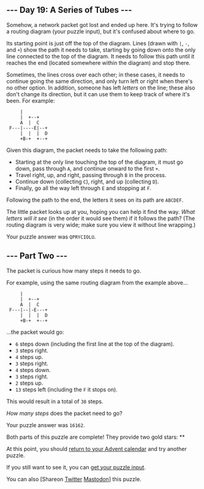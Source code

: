 \--- Day 19: A Series of Tubes ---
----------

Somehow, a network packet got lost and ended up here. It's trying to follow a routing diagram (your puzzle input), but it's confused about where to go.

Its starting point is just off the top of the diagram. Lines (drawn with `|`, `-`, and `+`) show the path it needs to take, starting by going down onto the only line connected to the top of the diagram. It needs to follow this path until it reaches the end (located somewhere within the diagram) and stop there.

Sometimes, the lines cross over each other; in these cases, it needs to continue going the same direction, and only turn left or right when there's no other option. In addition, someone has left *letters* on the line; these also don't change its direction, but it can use them to keep track of where it's been. For example:

```
     |          
     |  +--+    
     A  |  C    
 F---|----E|--+
     |  |  |  D
     +B-+  +--+

```

Given this diagram, the packet needs to take the following path:

* Starting at the only line touching the top of the diagram, it must go down, pass through `A`, and continue onward to the first `+`.
* Travel right, up, and right, passing through `B` in the process.
* Continue down (collecting `C`), right, and up (collecting `D`).
* Finally, go all the way left through `E` and stopping at `F`.

Following the path to the end, the letters it sees on its path are `ABCDEF`.

The little packet looks up at you, hoping you can help it find the way. *What letters will it see* (in the order it would see them) if it follows the path? (The routing diagram is very wide; make sure you view it without line wrapping.)

Your puzzle answer was `QPRYCIOLU`.

\--- Part Two ---
----------

The packet is curious how many steps it needs to go.

For example, using the same routing diagram from the example above...

```
     |          
     |  +--+    
     A  |  C    
 F---|--|-E---+
     |  |  |  D
     +B-+  +--+

```

...the packet would go:

* `6` steps down (including the first line at the top of the diagram).
* `3` steps right.
* `4` steps up.
* `3` steps right.
* `4` steps down.
* `3` steps right.
* `2` steps up.
* `13` steps left (including the `F` it stops on).

This would result in a total of `38` steps.

*How many steps* does the packet need to go?

Your puzzle answer was `16162`.

Both parts of this puzzle are complete! They provide two gold stars: \*\*

At this point, you should [return to your Advent calendar](/2017) and try another puzzle.

If you still want to see it, you can [get your puzzle input](19/input).

You can also [Shareon [Twitter](https://twitter.com/intent/tweet?text=I%27ve+completed+%22A+Series+of+Tubes%22+%2D+Day+19+%2D+Advent+of+Code+2017&url=https%3A%2F%2Fadventofcode%2Ecom%2F2017%2Fday%2F19&related=ericwastl&hashtags=AdventOfCode) [Mastodon](javascript:void(0);)] this puzzle.
